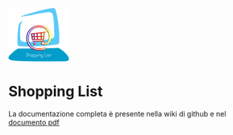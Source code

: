 ![logo](https://raw.githubusercontent.com/mpadovan/shopping-list/master/logo.png)
# Shopping List

La documentazione completa è presente nella wiki di github e nel [documento pdf](https://github.com/mpadovan/shopping-list/blob/master/specifiche.pdf)

